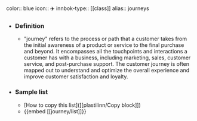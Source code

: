 color:: blue
icon:: ✈️
innbok-type:: [[class]]
alias:: journeys

- ### Definition 
  - "journey" refers to the process or path that a customer takes from the initial awareness of a product or service to the final purchase and beyond. It encompasses all the touchpoints and interactions a customer has with a business, including marketing, sales, customer service, and post-purchase support. The customer journey is often mapped out to understand and optimize the overall experience and improve customer satisfaction and loyalty.
- ### Sample list
  - [How to copy this list]([[plastilinn/Copy block]])
  - {{embed [[journey/list]]}}



